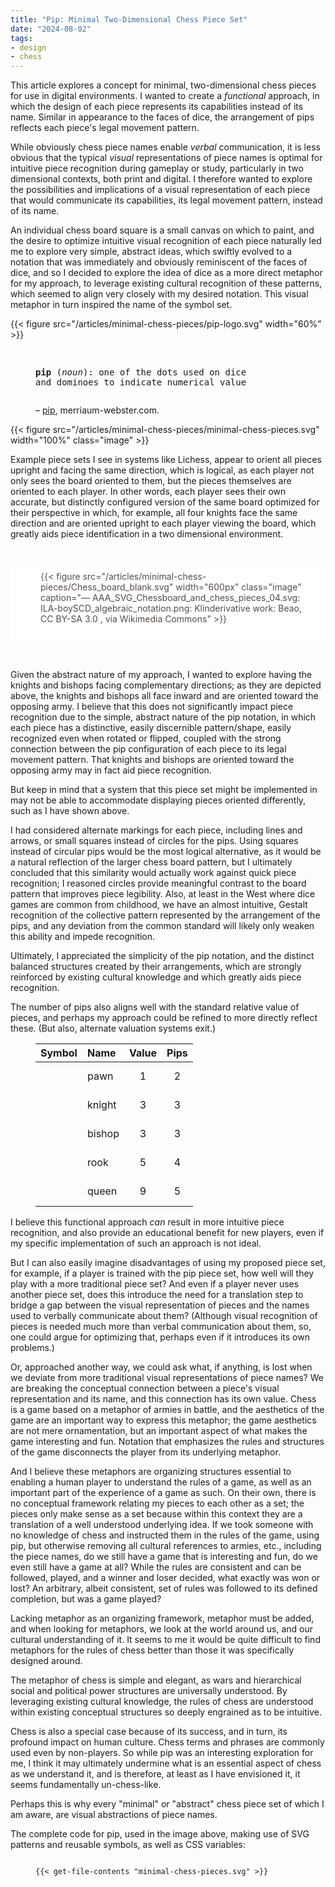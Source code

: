 ```yaml
---
title: "Pip: Minimal Two-Dimensional Chess Piece Set"
date: "2024-08-02"
tags: 
- design 
- chess 
---
```


This article explores a concept for minimal, two-dimensional chess pieces for use in digital environments. I wanted to create a *functional* approach, in which the design of each piece represents its capabilities instead of its name. Similar in appearance to the faces of dice, the arrangement of pips reflects each piece's legal movement pattern.  

<!--more-->

While obviously chess piece names enable *verbal* communication, it is less obvious that the typical *visual* representations of piece names is optimal for intuitive piece recognition during gameplay or study, particularly in two dimensional contexts, both print and digital. I therefore wanted to explore the possibilities and implications of a visual representation of each piece that would communicate its capabilities, its legal movement pattern, instead of its name. 

An individual chess board square is a small canvas on which to paint, and the desire to optimize intuitive visual recognition of each piece naturally led me to explore very simple, abstract ideas, which swiftly evolved to a notation that was immediately and obviously reminiscent of the faces of dice, and so I decided to explore the idea of dice as a more direct metaphor for my approach, to leverage existing cultural recognition of these patterns, which seemed to align very closely with my desired notation. This visual metaphor in turn inspired the name of the symbol set.

{{< figure src="/articles/minimal-chess-pieces/pip-logo.svg" width="60%" >}}

<figure>
<pre>

**pip** (*noun*): one of the dots used on dice and dominoes to indicate numerical value
</pre>

<figcaption>

– [pip](https://www.merriam-webster.com/dictionary/pip), merriaum-webster.com.

</figcaption>
</figure>


{{< figure src="/articles/minimal-chess-pieces/minimal-chess-pieces.svg" width="100%" class="image" >}}

Example piece sets I see in systems like Lichess, appear to orient all pieces upright and facing the same direction, which is logical, as each player not only sees the board oriented to them, but the pieces themselves are oriented to each player. In other words, each player sees their own accurate, but distinctly configured version of the same board optimized for their perspective in which, for example,  all four knights face the same direction and are oriented upright to each player viewing the board, which greatly aids piece identification in a two dimensional environment. 
 
<div style="background-color: white; color: #554b45; padding: 3px 24px 24px 48px; margin: 48px 0 48px 0">
{{< figure src="/articles/minimal-chess-pieces/Chess_board_blank.svg" width="600px" class="image" caption="— AAA_SVG_Chessboard_and_chess_pieces_04.svg: ILA-boySCD_algebraic_notation.png: Klinderivative work: Beao, CC BY-SA 3.0 <https://creativecommons.org/licenses/by-sa/3.0>, via Wikimedia Commons" >}}
</div>

Given the abstract nature of my approach, I wanted to explore having the knights and bishops facing complementary directions; as they are depicted above, the knights and bishops all face inward and are oriented toward the opposing army. I believe that this does not significantly impact piece recognition due to the simple, abstract nature of the pip notation, in which each piece has a distinctive, easily discernible pattern/shape, easily recognized even when rotated or flipped, coupled with the strong connection between the pip configuration of each piece to its legal movement pattern. That knights and bishops are oriented toward the opposing army may in fact aid piece recognition.

But keep in mind that a system that this piece set might be implemented in may not be able to accommodate displaying pieces oriented differently, such as I have shown above.

I had considered alternate markings for each piece, including lines and arrows, or small squares instead of circles for the pips. Using squares instead of circular pips would be the most logical alternative, as it would be a natural reflection of the larger chess board pattern, but I ultimately concluded that this similarity would actually work against quick piece recognition; I reasoned circles provide meaningful contrast to the board pattern that improves piece legibility. Also, at least in the West where dice games are common from childhood, we have an almost intuitive, Gestalt recognition of the collective pattern represented by the arrangement of the pips, and any deviation from the common standard will likely only weaken this ability and impede recognition.

Ultimately, I appreciated the simplicity of the pip notation, and the distinct balanced structures created by their arrangements, which are strongly reinforced by existing cultural knowledge and which greatly aids piece recognition.

The number of pips also aligns well with the standard relative value of pieces, and perhaps my approach could be refined to more directly reflect these. (But also, alternate valuation systems exit.)

<figure style="fill: white; max-width:350px">

| Symbol | Name | Value | Pips |
|:-----|:-----|:-----:|:-----:|
| <svg id="pawn" viewBox="0 0 10 10" width="40"> <circle cx="5" cy="4.5" r="1" /> <circle cx="5" cy="8" r="1" /> </svg> | pawn | 1 | 2 |
| <svg id="knight" viewBox="0 0 10 10" width="40" transform="rotate(-90)"> <circle cx="8" cy="2" r="1" /> <circle cx="2" cy="8" r="1" /> <circle cx="8" cy="8" r="1" /> </svg> | knight | 3 | 3 |
| <svg id="bishop" viewBox="0 0 10 10" width="40"> <circle cx="5" cy="5" r="1" /> <circle cx="2" cy="2" r="1" /> <circle cx="5" cy="5" r="1" /> <circle cx="8" cy="8" r="1" /> </svg> | bishop | 3 | 3 |
| <svg id="rook" viewBox="0 0 10 10" width="40"> <circle cx="2" cy="2" r="1" /> <circle cx="8" cy="2" r="1" /> <circle cx="2" cy="8" r="1" /> <circle cx="8" cy="8" r="1" /> </svg> | rook | 5 | 4 |
| <svg id="queen" viewBox="0 0 10 10" width="40"> <circle cx="2" cy="2" r="1" /> <circle cx="8" cy="2" r="1" /> <circle cx="5" cy="5" r="1" /> <circle cx="2" cy="8" r="1" /> <circle cx="8" cy="8" r="1" /> </svg> | queen | 9 | 5 |

</figure>

I believe this functional approach *can* result in more intuitive piece recognition, and also provide an educational benefit for new players, even if my specific implementation of such an approach is not ideal. 

But I can also easily imagine disadvantages of using my proposed piece set, for example, if a player is trained with the pip piece set, how well will they play with a more traditional piece set? And even if a player never uses another piece set, does this introduce the need for a translation step to bridge a gap between the visual representation of pieces and the names used to verbally communicate about them? (Although visual recognition of pieces is needed much more than verbal communication about them, so, one could argue for optimizing that, perhaps even if it introduces its own problems.) 

Or, approached another way, we could ask what, if anything, is lost when we deviate from more traditional visual representations of piece names? We are breaking the conceptual connection between a piece's visual representation and its name, and this connection has its own value. Chess is a game based on a metaphor of armies in battle, and the aesthetics of the game are an important way to express this metaphor; the game aesthetics are not mere ornamentation, but an important aspect of what makes the game interesting and fun. Notation that emphasizes the rules and structures of the game disconnects the player from its underlying metaphor.

And I believe these metaphors are organizing structures essential to enabling a human player to understand the rules of a game, as well as an important part of the experience of a game as such. On their own, there is no conceptual framework relating my pieces to each other as a set; the pieces only make sense as a set because within this context they are a translation of a well understood underlying idea. If we took someone with no knowledge of chess and instructed them in the rules of the game, using pip, but otherwise removing all cultural references to armies, etc., including the piece names, do we still have a game that is interesting and fun, do we even still have a game at all? While the rules are consistent and can be followed, played, and a winner and loser decided, what exactly was won or lost? An arbitrary, albeit consistent, set of rules was followed to its defined completion, but was a game played? 

Lacking metaphor as an organizing framework, metaphor must be added, and when looking for metaphors, we look at the world around us, and our cultural understanding of it. It seems to me it would be quite difficult to find metaphors for the rules of chess better than those it was specifically designed around.

The metaphor of chess is simple and elegant, as wars and hierarchical social and political power structures are universally understood. By leveraging existing cultural knowledge, the rules of chess are understood within existing conceptual structures so deeply engrained as to be intuitive.

Chess is also a special case because of its success, and in turn, its profound impact on human culture. Chess terms and phrases are commonly used even by non-players. So while pip was an interesting exploration for me, I think it may ultimately undermine what is an essential aspect of chess as we understand it, and is therefore, at least as I have envisioned it, it seems fundamentally un-chess-like.

Perhaps this is why every "minimal" or "abstract" chess piece set of which I am aware, are visual abstractions of piece names.

The complete code for pip, used in the image above, making use of SVG patterns and reusable symbols, as well as CSS variables: 

<figure>

<pre><code>
{{< get-file-contents "minimal-chess-pieces.svg" >}}
</code></pre>

</figure>


